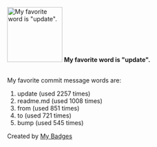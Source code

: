 <img src="https://github.com/my-badges/my-badges/blob/master/src/all-badges/favorite-word/favorite-word.png?raw=true" alt="My favorite word is &quot;update&quot;." title="My favorite word is &quot;update&quot;." width="128">
<strong>My favorite word is &quot;update&quot;.</strong>
<br><br>

My favorite commit message words are:

1. update (used 2257 times)
2. readme.md (used 1008 times)
3. from (used 851 times)
4. to (used 721 times)
5. bump (used 545 times)


Created by <a href="https://github.com/my-badges/my-badges">My Badges</a>